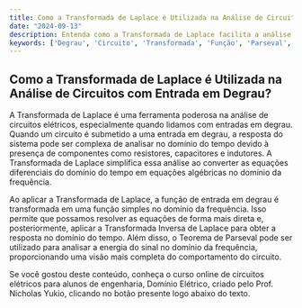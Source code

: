 ```yaml
---
title: Como a Transformada de Laplace é Utilizada na Análise de Circuitos com Entrada em Degrau?
date: "2024-09-13"
description: Entenda como a Transformada de Laplace facilita a análise de circuitos elétricos com entrada em degrau.
keywords: ['Degrau', 'Circuito', 'Transformada', 'Função', 'Parseval', 'gráfico', 'Cálculo']
---
```


## Como a Transformada de Laplace é Utilizada na Análise de Circuitos com Entrada em Degrau?

A Transformada de Laplace é uma ferramenta poderosa na análise de circuitos elétricos, especialmente quando lidamos com entradas em degrau. Quando um circuito é submetido a uma entrada em degrau, a resposta do sistema pode ser complexa de analisar no domínio do tempo devido à presença de componentes como resistores, capacitores e indutores. A Transformada de Laplace simplifica essa análise ao converter as equações diferenciais do domínio do tempo em equações algébricas no domínio da frequência.

Ao aplicar a Transformada de Laplace, a função de entrada em degrau é transformada em uma função simples no domínio da frequência. Isso permite que possamos resolver as equações de forma mais direta e, posteriormente, aplicar a Transformada Inversa de Laplace para obter a resposta no domínio do tempo. Além disso, o Teorema de Parseval pode ser utilizado para analisar a energia do sinal no domínio da frequência, proporcionando uma visão mais completa do comportamento do circuito.

Se você gostou deste conteúdo, conheça o curso online de circuitos elétricos para alunos de engenharia, Domínio Elétrico, criado pelo Prof. Nicholas Yukio, clicando no botão presente logo abaixo do texto.